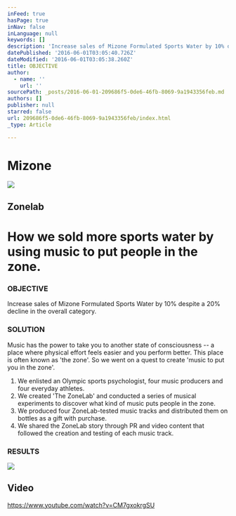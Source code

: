 ```yaml
---
inFeed: true
hasPage: true
inNav: false
inLanguage: null
keywords: []
description: 'Increase sales of Mizone Formulated Sports Water by 10% despite a 20% decline in the overall category.'
datePublished: '2016-06-01T03:05:40.726Z'
dateModified: '2016-06-01T03:05:38.260Z'
title: OBJECTIVE
author:
  - name: ''
    url: ''
sourcePath: _posts/2016-06-01-209686f5-0de6-46fb-8069-9a1943356feb.md
authors: []
publisher: null
starred: false
url: 209686f5-0de6-46fb-8069-9a1943356feb/index.html
_type: Article

---
```

# Mizone
![](https://the-grid-user-content.s3-us-west-2.amazonaws.com/964c3bc6-8736-405d-8c71-1d1b7d52e429.jpg)

## Zonelab

# How we sold more sports water by using music to put people in the zone.

### OBJECTIVE

Increase sales of Mizone Formulated Sports Water by 10% despite a 20% decline in the overall category.

### SOLUTION

Music has the power to take you to another state of consciousness -- a place where physical effort feels easier and you perform better. This place is often known as 'the zone'. So we went on a quest to create 'music to put you in the zone'.

1. We enlisted an Olympic sports psychologist, four music producers and four everyday athletes.
2. We created 'The ZoneLab' and conducted a series of musical experiments to discover what kind of music puts people in the zone.
3. We produced four ZoneLab-tested music tracks and distributed them on bottles as a gift with purchase.
4. We shared the ZoneLab story through PR and video content that followed the creation and testing of each music track.

### RESULTS
![](https://the-grid-user-content.s3-us-west-2.amazonaws.com/bb4a2037-d791-49d1-b1fc-a49cef7a72fc.png)

## Video

https://www.youtube.com/watch?v=CM7gxokrgSU